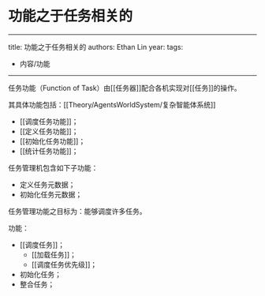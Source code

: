 # 功能之于任务相关的


---
title: 功能之于任务相关的
authors: Ethan Lin
year:
tags:
  - 内容/功能 
---



任务功能（Function of  Task）由[[任务器]]配合各机实现对[[任务]]的操作。

其具体功能包括：[[Theory/AgentsWorldSystem/复杂智能体系统]]
- [[调度任务功能]]；
- [[定义任务功能]]；
- [[初始化任务功能]]；
- [[统计任务功能]]；

任务管理机包含如下子功能：
- 定义任务元数据；
- 初始化任务元数据；

任务管理功能之目标为：能够调度许多任务。

功能：
- [[调度任务]]；
	- [[加载任务]]；
	- [[调度任务优先级]]；
- 初始化任务；
- 整合任务；



